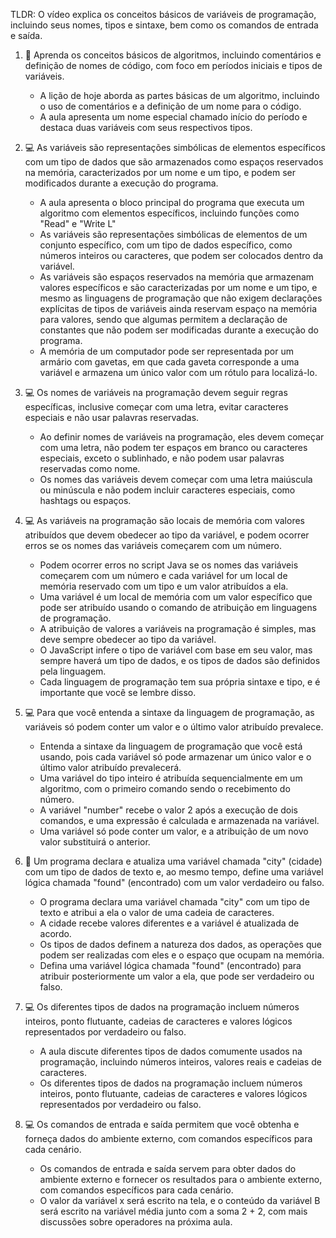 TLDR: O vídeo explica os conceitos básicos de variáveis de programação, incluindo seus nomes, tipos e sintaxe, bem como os comandos de entrada e saída.

1. 📝 Aprenda os conceitos básicos de algoritmos, incluindo comentários e definição de nomes de código, com foco em períodos iniciais e tipos de variáveis.
    * A lição de hoje aborda as partes básicas de um algoritmo, incluindo o uso de comentários e a definição de um nome para o código.
    * A aula apresenta um nome especial chamado início do período e destaca duas variáveis com seus respectivos tipos.

2. 💻 As variáveis são representações simbólicas de elementos específicos com um tipo de dados que são armazenados como espaços reservados na memória, caracterizados por um nome e um tipo, e podem ser modificados durante a execução do programa.
    * A aula apresenta o bloco principal do programa que executa um algoritmo com elementos específicos, incluindo funções como "Read" e "Write L"
    * As variáveis são representações simbólicas de elementos de um conjunto específico, com um tipo de dados específico, como números inteiros ou caracteres, que podem ser colocados dentro da variável.
    * As variáveis são espaços reservados na memória que armazenam valores específicos e são caracterizadas por um nome e um tipo, e mesmo as linguagens de programação que não exigem declarações explícitas de tipos de variáveis ainda reservam espaço na memória para valores, sendo que algumas permitem a declaração de constantes que não podem ser modificadas durante a execução do programa.
    * A memória de um computador pode ser representada por um armário com gavetas, em que cada gaveta corresponde a uma variável e armazena um único valor com um rótulo para localizá-lo.

3. 💻 Os nomes de variáveis na programação devem seguir regras específicas, inclusive começar com uma letra, evitar caracteres especiais e não usar palavras reservadas.
    * Ao definir nomes de variáveis na programação, eles devem começar com uma letra, não podem ter espaços em branco ou caracteres especiais, exceto o sublinhado, e não podem usar palavras reservadas como nome.
    * Os nomes das variáveis devem começar com uma letra maiúscula ou minúscula e não podem incluir caracteres especiais, como hashtags ou espaços.

4. 💻 As variáveis na programação são locais de memória com valores atribuídos que devem obedecer ao tipo da variável, e podem ocorrer erros se os nomes das variáveis começarem com um número.
    * Podem ocorrer erros no script Java se os nomes das variáveis começarem com um número e cada variável for um local de memória reservado com um tipo e um valor atribuídos a ela.
    * Uma variável é um local de memória com um valor específico que pode ser atribuído usando o comando de atribuição em linguagens de programação.
    * A atribuição de valores a variáveis na programação é simples, mas deve sempre obedecer ao tipo da variável.
    * O JavaScript infere o tipo de variável com base em seu valor, mas sempre haverá um tipo de dados, e os tipos de dados são definidos pela linguagem.
    * Cada linguagem de programação tem sua própria sintaxe e tipo, e é importante que você se lembre disso.

5. 💻 Para que você entenda a sintaxe da linguagem de programação, as variáveis só podem conter um valor e o último valor atribuído prevalece.
    * Entenda a sintaxe da linguagem de programação que você está usando, pois cada variável só pode armazenar um único valor e o último valor atribuído prevalecerá.
    * Uma variável do tipo inteiro é atribuída sequencialmente em um algoritmo, com o primeiro comando sendo o recebimento do número.
    * A variável "number" recebe o valor 2 após a execução de dois comandos, e uma expressão é calculada e armazenada na variável.
    * Uma variável só pode conter um valor, e a atribuição de um novo valor substituirá o anterior.

6. 📝 Um programa declara e atualiza uma variável chamada "city" (cidade) com um tipo de dados de texto e, ao mesmo tempo, define uma variável lógica chamada "found" (encontrado) com um valor verdadeiro ou falso.
    * O programa declara uma variável chamada "city" com um tipo de texto e atribui a ela o valor de uma cadeia de caracteres.
    * A cidade recebe valores diferentes e a variável é atualizada de acordo.
    * Os tipos de dados definem a natureza dos dados, as operações que podem ser realizadas com eles e o espaço que ocupam na memória.
    * Defina uma variável lógica chamada "found" (encontrado) para atribuir posteriormente um valor a ela, que pode ser verdadeiro ou falso.

7. 💻 Os diferentes tipos de dados na programação incluem números inteiros, ponto flutuante, cadeias de caracteres e valores lógicos representados por verdadeiro ou falso.
    * A aula discute diferentes tipos de dados comumente usados na programação, incluindo números inteiros, valores reais e cadeias de caracteres.
    * Os diferentes tipos de dados na programação incluem números inteiros, ponto flutuante, cadeias de caracteres e valores lógicos representados por verdadeiro ou falso.

8. 💻 Os comandos de entrada e saída permitem que você obtenha e forneça dados do ambiente externo, com comandos específicos para cada cenário.
    * Os comandos de entrada e saída servem para obter dados do ambiente externo e fornecer os resultados para o ambiente externo, com comandos específicos para cada cenário.
    * O valor da variável x será escrito na tela, e o conteúdo da variável B será escrito na variável média junto com a soma 2 + 2, com mais discussões sobre operadores na próxima aula.
